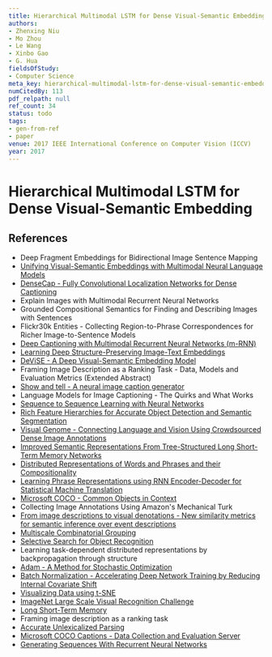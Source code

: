 ```yaml
---
title: Hierarchical Multimodal LSTM for Dense Visual-Semantic Embedding
authors:
- Zhenxing Niu
- Mo Zhou
- Le Wang
- Xinbo Gao
- G. Hua
fieldsOfStudy:
- Computer Science
meta_key: hierarchical-multimodal-lstm-for-dense-visual-semantic-embedding
numCitedBy: 113
pdf_relpath: null
ref_count: 34
status: todo
tags:
- gen-from-ref
- paper
venue: 2017 IEEE International Conference on Computer Vision (ICCV)
year: 2017
---
```


# Hierarchical Multimodal LSTM for Dense Visual-Semantic Embedding

## References

- Deep Fragment Embeddings for Bidirectional Image Sentence Mapping
- [Unifying Visual-Semantic Embeddings with Multimodal Neural Language Models](./unifying-visual-semantic-embeddings-with-multimodal-neural-language-models.md)
- [DenseCap - Fully Convolutional Localization Networks for Dense Captioning](./densecap-fully-convolutional-localization-networks-for-dense-captioning.md)
- Explain Images with Multimodal Recurrent Neural Networks
- Grounded Compositional Semantics for Finding and Describing Images with Sentences
- Flickr30k Entities - Collecting Region-to-Phrase Correspondences for Richer Image-to-Sentence Models
- [Deep Captioning with Multimodal Recurrent Neural Networks (m-RNN)](./deep-captioning-with-multimodal-recurrent-neural-networks-m-rnn.md)
- [Learning Deep Structure-Preserving Image-Text Embeddings](./learning-deep-structure-preserving-image-text-embeddings.md)
- [DeViSE - A Deep Visual-Semantic Embedding Model](./devise-a-deep-visual-semantic-embedding-model.md)
- Framing Image Description as a Ranking Task - Data, Models and Evaluation Metrics (Extended Abstract)
- [Show and tell - A neural image caption generator](./show-and-tell-a-neural-image-caption-generator.md)
- Language Models for Image Captioning - The Quirks and What Works
- [Sequence to Sequence Learning with Neural Networks](./sequence-to-sequence-learning-with-neural-networks.md)
- [Rich Feature Hierarchies for Accurate Object Detection and Semantic Segmentation](./rich-feature-hierarchies-for-accurate-object-detection-and-semantic-segmentation.md)
- [Visual Genome - Connecting Language and Vision Using Crowdsourced Dense Image Annotations](./visual-genome-connecting-language-and-vision-using-crowdsourced-dense-image-annotations.md)
- [Improved Semantic Representations From Tree-Structured Long Short-Term Memory Networks](./improved-semantic-representations-from-tree-structured-long-short-term-memory-networks.md)
- [Distributed Representations of Words and Phrases and their Compositionality](./distributed-representations-of-words-and-phrases-and-their-compositionality.md)
- [Learning Phrase Representations using RNN Encoder-Decoder for Statistical Machine Translation](./learning-phrase-representations-using-rnn-encoder-decoder-for-statistical-machine-translation.md)
- [Microsoft COCO - Common Objects in Context](./microsoft-coco-common-objects-in-context.md)
- Collecting Image Annotations Using Amazon's Mechanical Turk
- [From image descriptions to visual denotations - New similarity metrics for semantic inference over event descriptions](./from-image-descriptions-to-visual-denotations-new-similarity-metrics-for-semantic-inference-over-event-descriptions.md)
- [Multiscale Combinatorial Grouping](./multiscale-combinatorial-grouping.md)
- [Selective Search for Object Recognition](./selective-search-for-object-recognition.md)
- Learning task-dependent distributed representations by backpropagation through structure
- [Adam - A Method for Stochastic Optimization](./adam-a-method-for-stochastic-optimization.md)
- [Batch Normalization - Accelerating Deep Network Training by Reducing Internal Covariate Shift](./batch-normalization-accelerating-deep-network-training-by-reducing-internal-covariate-shift.md)
- [Visualizing Data using t-SNE](./visualizing-data-using-t-sne.md)
- [ImageNet Large Scale Visual Recognition Challenge](./imagenet-large-scale-visual-recognition-challenge.md)
- [Long Short-Term Memory](./long-short-term-memory.md)
- Framing image description as a ranking task
- [Accurate Unlexicalized Parsing](./accurate-unlexicalized-parsing.md)
- [Microsoft COCO Captions - Data Collection and Evaluation Server](./microsoft-coco-captions-data-collection-and-evaluation-server.md)
- [Generating Sequences With Recurrent Neural Networks](./generating-sequences-with-recurrent-neural-networks.md)
